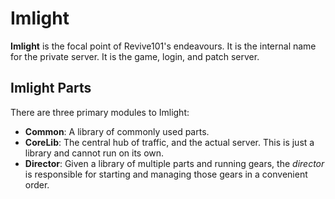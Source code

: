 # Imlight

__Imlight__ is the focal point of Revive101's endeavours. It is the internal name for the private server. It is the game, login, and patch server.

## Imlight Parts
There are three primary modules to Imlight:
* __Common__: A library of commonly used parts.
* __CoreLib__: The central hub of traffic, and the actual server. This is just a library and cannot run on its own.
* __Director__: Given a library of multiple parts and running gears, the _director_ is responsible for starting and managing those gears in a convenient order.